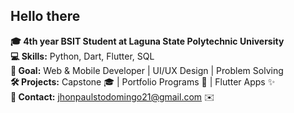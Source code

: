 ## Hello there

**🎓 4th year BSIT Student at Laguna State Polytechnic University**  
**💻 Skills:** Python, Dart, Flutter, SQL  
**🎯 Goal:** Web & Mobile Developer | UI/UX Design | Problem Solving  
**🛠️ Projects:** Capstone 🎓 | Portfolio Programs 📂 | Flutter Apps ✨  
**📧 Contact:** jhonpaulstodomingo21@gmail.com ✉️
